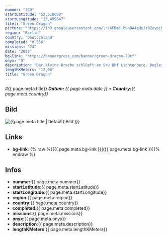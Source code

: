 ```yaml
---
nummer: "399"
startLatitude: "52,510658"
startLongitude: "13,499647"
titel: "Green Dragon"
picture: "https://lh3.googleusercontent.com/lr/AFBm1_bBhDA4eHsJz8Zovpih6i6Z8jcIkGeI_4SJ-1NqiBf5Ev9Hn9WYNLW6H3IN6Ww7J3OHfiYPhMUrFx0QQGgZ21Hi356wYTuhYNS9wqtxPApxWKC4Tiu7ZIQD0BtqOATr9osnydU6KEXDhQKgICqeKUgffaQM3PbLAKgeWmjRZK7TVmC-a5bilak-a-46scK4AVL3skJZn-KuWdyDam9BaTKoH-znAZge0aC51GDwfvM2N-wZufFNcIfM85cbfyGYUUiJSIeGL_IuIEWokCf-mf__Xeb3zwdl7bUsKCivbSZ4apfycjeKzGIsVJPg_6PJC5Y8jkawCtvxcogwkooIfiVidjkw3gr5TDuRWsEglpqheexl9gxd1R5loh9-7CUOTlQVCECIPnO20RtB_J5ZYq-GIpAHRWvIer_5J8SNrslgHm8pooKuOGYj5xh-E6Ki8bzyiGaNHMDDsaRGobg2YF26bLa0twNxaq2y8UbFGXkzTqMRZZdjzj3Ei1uBnLBj8MZTwBUONhzfiWSbr4KwiBCDOy9hlR1CaVU2Msx1UI9tU26D9JCo2SdPcOHpiwbCucbo16AEaXUDrQ90VdEyStQz-XzDpTCK7rdTxK27qqOQ4snAhPoztQpDVM5ZZRqVpNB8P4Y_vbGSzD6rBf82JpPFrsJdF0crCaCIA5njNso_lJsjyuz_NNL7S17FsypDYi0aeWz5o1q3y__720W2oxwVN0xzuL6xwFQENeI-_GAub42xIzqQf1jyoUB0KXyjns0exGv9P0BYLciU4iDCMhtznXL1pNOJnd7QQw3fJEm9ad68aN1xocjY4APhe6ti-tyGQbPzXiABjAoioJYPuSmnF7V8uB7mH_Y4"
region: "Berlin"
country: "Deutschland"
completed: "8.556"
missions: "24"
date: "2022"
bg-link: "https://bannergress.com/banner/green-dragon-70cf"
onyx: "0"
description: "Der kleine Drache schlüpft am S+U Bhf Lichtenberg. Begleite ihn Richtung Friedrichsfelde Ost, um von dort weiter den Weitling- & Nöldnerkiez zu durchstreifen. Seine Reise endet dort, wo alles begann."
lengthKMeters: "12,00"
title: "Green Dragon"
---
```


#{{ page.meta.title}}
_**Datum:** {{ page.meta.date }} • **Country:**{{ page.meta.country}}_

## Bild
![{{page.meta.title | default('Bild')}}]({{page.meta.picture}})

## Links
- **bg-link**: {% raw %}[{{ page.meta.bg-link }}]({{ page.meta.bg-link }}){% endraw %}

## Infos
- **nummer**:{{ page.meta.nummer}}
- **startLatitude**:{{ page.meta.startLatitude}}
- **startLongitude**:{{ page.meta.startLongitude}}
- **region**:{{ page.meta.region}}
- **country**:{{ page.meta.country}}
- **completed**:{{ page.meta.completed}}
- **missions**:{{ page.meta.missions}}
- **onyx**:{{ page.meta.onyx}}
- **description**:{{ page.meta.description}}
- **lengthKMeters**:{{ page.meta.lengthKMeters}}

